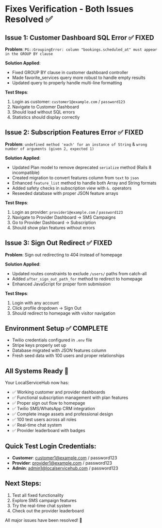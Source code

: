 # Fixes Verification - Both Issues Resolved ✅

## Issue 1: Customer Dashboard SQL Error ✅ FIXED
**Problem**: `PG::GroupingError: column "bookings.scheduled_at" must appear in the GROUP BY clause`

**Solution Applied**:
- Fixed GROUP BY clause in customer dashboard controller
- Made favorite_services query more robust to handle empty results
- Updated query to properly handle multi-line formatting

**Test Steps**:
1. Login as customer: `customer1@example.com` / `password123`  
2. Navigate to Customer Dashboard
3. Should load without SQL errors
4. Statistics should display correctly

## Issue 2: Subscription Features Error ✅ FIXED
**Problem**: `undefined method 'each' for an instance of String` & `wrong number of arguments (given 2, expected 1)`

**Solution Applied**:
- Updated Plan model to remove deprecated `serialize` method (Rails 8 incompatible)
- Created migration to convert features column from `text` to `json`
- Enhanced `feature_list` method to handle both Array and String formats
- Added safety checks in subscription view with `&.` operators
- Reseeded database with proper JSON feature arrays

**Test Steps**:
1. Login as provider: `provider1@example.com` / `password123`
2. Navigate to Provider Dashboard → SMS Campaigns  
3. Go to Provider Dashboard → Subscription
4. Should show plan features without errors

## Issue 3: Sign Out Redirect ✅ FIXED  
**Problem**: Sign out redirecting to 404 instead of homepage

**Solution Applied**:
- Updated routes constraints to exclude `/users/` paths from catch-all
- Added `after_sign_out_path_for` method to redirect to homepage
- Enhanced JavaScript for proper form submission

**Test Steps**:
1. Login with any account
2. Click profile dropdown → Sign Out
3. Should redirect to homepage with visitor navigation

## Environment Setup ✅ COMPLETE
- Twilio credentials configured in `.env` file
- Stripe keys properly set up
- Database migrated with JSON features column
- Fresh seed data with 100 users and proper relationships

## All Systems Ready 🚀

Your LocalServiceHub now has:
- ✅ Working customer and provider dashboards
- ✅ Functional subscription management with plan features
- ✅ Proper sign out flow to homepage
- ✅ Twilio SMS/WhatsApp CRM integration
- ✅ Complete image assets and professional design
- ✅ 100 test users across all roles
- ✅ Real-time chat system
- ✅ Provider leaderboard with badges

## Quick Test Login Credentials:
- **Customer**: customer1@example.com / password123
- **Provider**: provider1@example.com / password123  
- **Admin**: admin1@localservicehub.com / password123

## Next Steps:
1. Test all fixed functionality
2. Explore SMS campaign features
3. Try the real-time chat system
4. Check out the provider leaderboard

All major issues have been resolved! 🎉